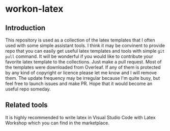# workon-latex
## Introduction
This repository is used as a collection of the latex templates that I often used with some simple assistant tools. I think it may be convinent to provide repo that you can easily get useful latex templates and tools with simple `git pull` command.
It will be wonderful if you would like to contribute your favorite latex template to the collections. Just make a pull request.
Most of the templates were downloaded from Overleaf. If any of them is protected by any kind of copyright or licence please let me know and I will remove them.
The update frequency may be irregular because I'm quite busy, but feel free to launch issues and make PR. Hope that it would become an useful repo someday.

## Related tools
It is highly recommended to write latex in Visual Studio Code with Latex Workshop which you can find in the marketplace.
